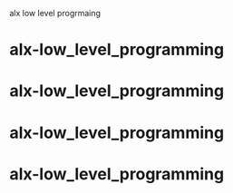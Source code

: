 alx low level progrmaing
# alx-low_level_programming
# alx-low_level_programming
# alx-low_level_programming
# alx-low_level_programming
